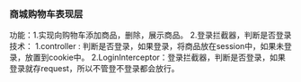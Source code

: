 <h3>商城购物车表现层</h3>
功能：1.实现向购物车添加商品，删除，展示商品。
      2.登录拦截器，判断是否登录
技术：  
1.controller : 判断是否登录，如果登录，将商品放在session中，如果未登录，放置到cookie中。
2.LoginInterceptor：登录拦截器，判断是否登录，如果登录就存request，所以不管登不登录都会放行。
